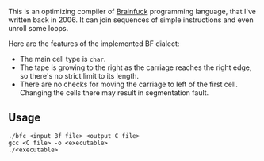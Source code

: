 This is an optimizing compiler of
[Brainfuck](http://en.wikipedia.org/wiki/Brainfuck) programming language, that
I've written back in 2006. It can join sequences of simple instructions and even
unroll some loops.

Here are the features of the implemented BF dialect:

* The main cell type is `char`.
* The tape is growing to the right as the carriage reaches the right edge, so
  there's no strict limit to its length.
* There are no checks for moving the carriage to left of the first cell.
  Changing the cells there may result in segmentation fault.

Usage
-----

    ./bfc <input Bf file> <output C file>
    gcc <C file> -o <executable>
    ./<executable>
